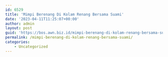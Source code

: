 ```yaml
---
id: 6529
title: 'Mimpi Berenang Di Kolam Renang Bersama Suami'
date: '2023-04-11T11:25:07+00:00'
author: admin
layout: post
guid: 'https://bos.awn.biz.id/mimpi-berenang-di-kolam-renang-bersama-suami/'
permalink: /mimpi-berenang-di-kolam-renang-bersama-suami/
categories:
    - Uncategorized
---
```


